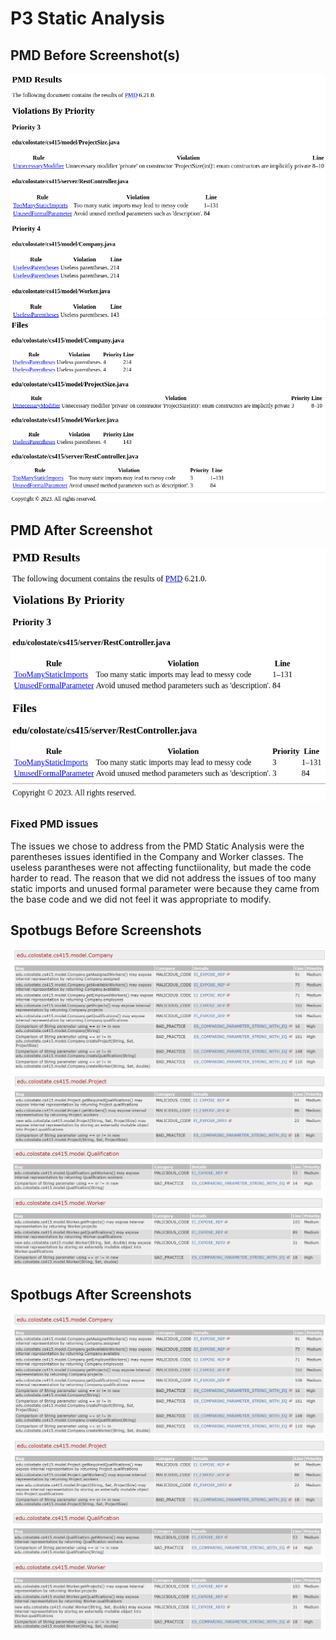 # P3 Static Analysis

## PMD Before Screenshot(s)
![image](P3_sa/P3_sa-PMD_BEFORE1.png)
![image](P3_sa/P3_sa-PMD_BEFORE2.png)

## PMD After Screenshot
![image](P3_sa/P3_sa-PMD_AFTER.png)

### Fixed PMD issues
The issues we chose to address from the PMD Static Analysis were the parentheses issues
identified in the Company and Worker classes. The useless parantheses were not affecting 
functiionality, but made the code harder to read. The reason that we did not address the 
issues of too many static imports and unused formal parameter were because they came from
the base code and we did not feel it was appropriate to modify.
## Spotbugs Before Screenshots
![image](P3_sa/company_spotbugs_before.png)
![image](P3_sa/project_spotbugs_before.png)
![image](P3_sa/qual_and_worker_spotbugs_before.png)

## Spotbugs After Screenshots
![image](P3_sa/company_spotbugs_before.png)
![image](P3_sa/project_spotbugs_before.png)
![image](P3_sa/qual_and_worker_spotbugs_before.png)
